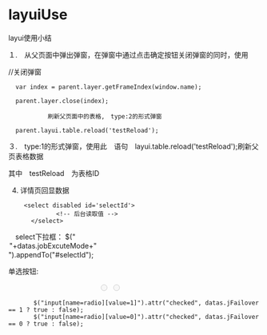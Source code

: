 # layuiUse
layui使用小结

１.　从父页面中弹出弹窗，在弹窗中通过点击确定按钮关闭弹窗的同时，使用

 //关闭弹窗
 
      var index = parent.layer.getFrameIndex(window.name);
      
      parent.layer.close(index);
      
               刷新父页面中的表格,　type:2的形式弹窗
	       
      parent.layui.table.reload('testReload');
      

 ３.　type:1的形式弹窗，使用此　语句　layui.table.reload('testReload');刷新父页表格数据
 
 其中　testReload　为表格ID
 
 4. 详情页回显数据
 
         <select disabled id='selectId'>
                  <!-- 后台读取值 -->
           </select>
 
 　select下拉框： $("<option value="+datas.jobExcuteMode+">"+datas.jobExcuteMode+"</option>").appendTo("#selectId");
  
  单选按钮:  
       <div class="layui-input-block" id="radios" style="margin-left:180px;">
       <!-- 后台接口获取 -->
               <input type="radio" name="radio" value="0" title="否" disabled>
                <input type="radio" name="radio" value="1" title="是" disabled>
         </div>
	 
           $("input[name=radio][value=1]").attr("checked", datas.jFailover == 1 ? true : false);
           $("input[name=radio][value=0]").attr("checked", datas.jFailover == 0 ? true : false);
		
